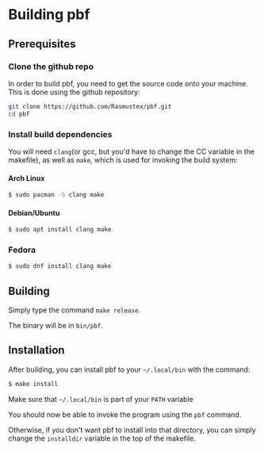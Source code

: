 # Building pbf

## Prerequisites
### Clone the github repo
In order to build pbf, you need to get the source code onto your machine. This is done using the github repository:
```sh
git clone https://github.com/Rasmustex/pbf.git
cd pbf
```

### Install build dependencies
You will need `clang`(or gcc, but you'd have to change the CC variable in the makefile), as well as `make`, which is used for invoking the build system:

#### Arch Linux
```sh
$ sudo pacman -S clang make 
```
#### Debian/Ubuntu
```sh
$ sudo apt install clang make 
```
### Fedora
```sh
$ sudo dnf install clang make 
```
## Building 
Simply type the command `make release`.

The binary will be in `bin/pbf`. 

## Installation
After building, you can install pbf to your `~/.local/bin` with the command:
```sh
$ make install 
```
Make sure that `~/.local/bin` is part of your `PATH` variable

You should now be able to invoke the program using the `pbf` command.

Otherwise, if you don't want pbf to install into that directory, you can simply change the `installdir` variable in the top of the makefile.
